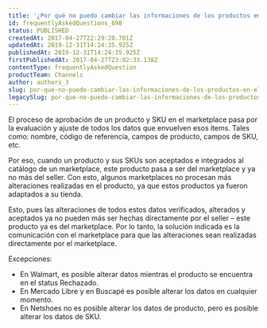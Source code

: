 ```yaml
---
title: '¿Por qué no puedo cambiar las informaciones de los productos en el marketplace?'
id: frequentlyAskedQuestions_698
status: PUBLISHED
createdAt: 2017-04-27T22:29:20.701Z
updatedAt: 2019-12-31T14:24:35.925Z
publishedAt: 2019-12-31T14:24:35.925Z
firstPublishedAt: 2017-04-27T23:02:33.138Z
contentType: frequentlyAskedQuestion
productTeam: Channels
author: authors_3
slug: por-que-no-puedo-cambiar-las-informaciones-de-los-productos-en-el-marketplace
legacySlug: por-que-no-puedo-cambiar-las-informaciones-de-los-productos-en-el-marketplace
---
```


El proceso de aprobación de un producto y SKU en el marketplace pasa por la evaluación y ajuste de todos los datos que envuelven esos ítems. Tales como: nombre, código de referencia, campos de producto, campos de SKU, etc.

Por eso, cuando un producto y sus SKUs son aceptados e integrados al catálogo de un marketplace, este producto pasa a ser del marketplace y ya no más del seller. Con esto, algunos marketplaces no procesan más alteraciones realizadas en el producto, ya que estos productos ya fueron adaptados a su tienda.

Esto, pues las alteraciones de todos estos datos verificados, alterados y aceptados ya no pueden más ser hechas directamente por el seller &#8211; este producto ya es del marketplace. Por lo tanto, la solución indicada es la comunicación con el marketplace para que las alteraciones sean realizadas directamente por el marketplace.

Excepciones:

- En Walmart, es posible alterar datos mientras el producto se encuentra en el status Rechazado.
- En Mercado Libre y en Buscapé es posible alterar los datos en cualquier momento.
- En Netshoes no es posible alterar los datos de producto, pero es posible alterar los datos de SKU.

